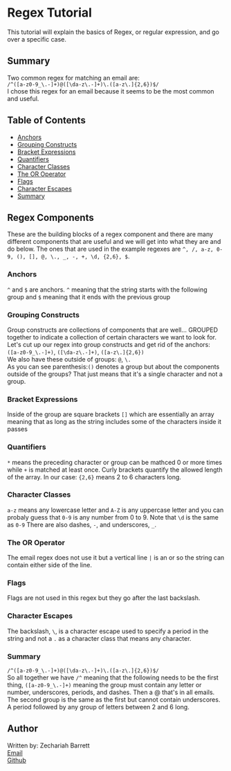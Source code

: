 # Regex Tutorial
This tutorial will explain the basics of Regex, or regular expression, and go over a specific case.

## Summary
Two common regex for matching an email are:\
`/^([a-z0-9_\.-]+)@([\da-z\.-]+)\.([a-z\.]{2,6})$/`   \
I chose this regex for an email because it seems to be the most common and useful.

## Table of Contents

- [Anchors](#anchors)
- [Grouping Constructs](#grouping-constructs)
- [Bracket Expressions](#bracket-expressions)
- [Quantifiers](#quantifiers)
- [Character Classes](#character-classes)
- [The OR Operator](#the-or-operator)
- [Flags](#flags)
- [Character Escapes](#character-escapes)
- [Summary](#summary)

## Regex Components
These are the building blocks of a regex component and there are many different components that are useful and we will get into what they are and do below. The ones that are used in the example regexes are `^, /, a-z, 0-9, (), [], @, \., _, -, +, \d, {2,6}, $`.

### Anchors
`^` and `$` are anchors. `^` meaning that the string starts with the following group and `$` meaning that it ends with the previous group

### Grouping Constructs
Group constructs are collections of components that are well... GROUPED together to indicate a collection of certain characters we want to look for.\
Let's cut up our regex into group constructs and get rid of the anchors: \
`([a-z0-9_\.-]+)`, `([\da-z\.-]+)`, `([a-z\.]{2,6})` \
We also have these outside of groups: `@`, `\.` \
As you can see parenthesis:`()` denotes a group but about the components outside of the groups? That just means that it's a single character and not a group.

### Bracket Expressions
Inside of the group are square brackets `[]` which are essentially an array meaning that as long as the string includes some of the characters inside it passes

### Quantifiers
`*` means the preceding character or group can be mathced 0 or more times while `+` is matched at least once. Curly brackets quantify the allowed length of the array. In our case: `{2,6}` means 2 to 6 characters long. 

### Character Classes
`a-z` means any lowercase letter and `A-Z` is any uppercase letter and you can probaly guess that `0-9` is any number from 0 to 9. Note that `\d` is the same as `0-9` There are also dashes, `-`, and underscores, `_`. 

### The OR Operator
The email regex does not use it but a vertical line `|` is an or so the string can contain either side of the line.

### Flags
Flags are not used in this regex but they go after the last backslash. 

### Character Escapes
The backslash, `\`, is a character escape used to specify a period in the string and not a `.` as a character class that means any character.

### Summary
`/^([a-z0-9_\.-]+)@([\da-z\.-]+)\.([a-z\.]{2,6})$/`   \
So all together we have `/^` meaning that the following needs to be the first thing, `([a-z0-9_\.-]+)` meaning the group must contain any letter or number, underscores, periods, and dashes. Then a @ that's in all emails. The second group is the same as the first but cannot contain underscores. A period followed by any group of letters between 2 and 6 long.

## Author
Written by: Zechariah Barrett\
[Email](zechariahbarrett@outlook.com)\
[Github](https://github.com/ZechB7)
